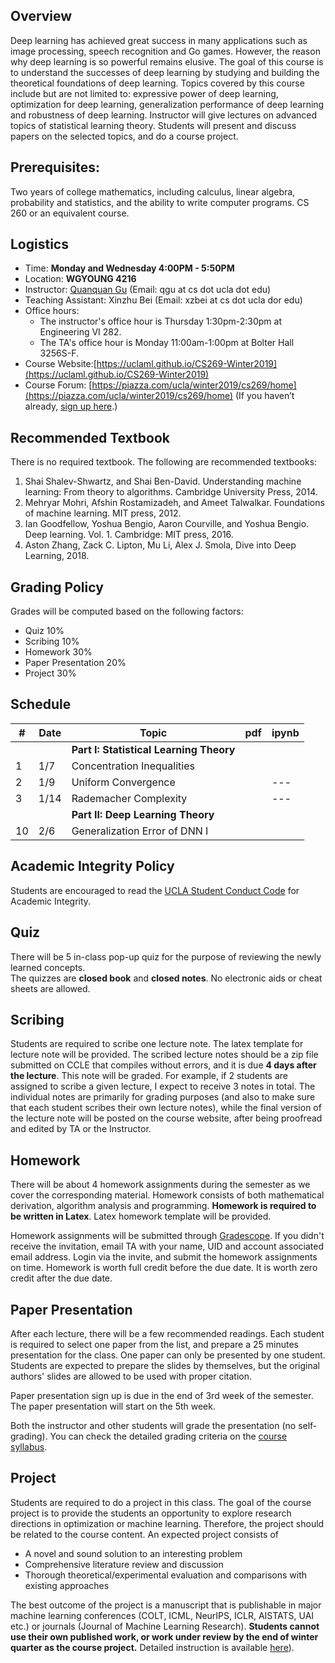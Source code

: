 


## Overview

Deep learning has achieved great success in many applications such as image processing, speech recognition and Go games. However, the reason why deep learning is so powerful remains elusive. The goal of this course is to understand the successes of deep learning by studying and building the theoretical foundations of deep learning. Topics covered by this course include but are not limited to: expressive power of deep learning, optimization for deep learning, generalization performance of deep learning and robustness of deep learning. Instructor will give lectures on advanced topics of statistical learning theory. Students will present and discuss papers on the selected topics, and do a course project.

## Prerequisites:
Two years of college mathematics, including calculus, linear algebra, probability and statistics, and the ability to write computer programs. CS 260 or an equivalent course.

## Logistics

<!--University of California, Los Angeles  -->

- Time: **Monday and Wednesday 4:00PM - 5:50PM**
- Location: **WGYOUNG 4216**  
- Instructor: [Quanquan Gu](http://web.cs.ucla.edu/~qgu/) (Email: qgu at cs dot ucla dot edu)   
- Teaching Assistant: Xinzhu Bei (Email: xzbei at cs dot ucla dor edu)
- Office hours: 
    - The instructor's office hour is Thursday 1:30pm-2:30pm at Engineering VI 282. 
    - The TA's office hour is Monday 11:00am-1:00pm at Bolter Hall 3256S-F.
- Course Website:[https://uclaml.github.io/CS269-Winter2019](https://uclaml.github.io/CS269-Winter2019)
- Course Forum: [https://piazza.com/ucla/winter2019/cs269/home](https://piazza.com/ucla/winter2019/cs269/home)
(If you haven’t already, [sign up here](piazza.com/ucla/winter2019/cs269).)

## Recommended Textbook

There is no required textbook. The following are recommended textbooks:

1. Shai Shalev-Shwartz, and Shai Ben-David. Understanding machine learning: From theory to algorithms. Cambridge University Press, 2014. 
2. Mehryar Mohri, Afshin Rostamizadeh, and Ameet Talwalkar. Foundations of machine learning. MIT press, 2012. 
3. Ian Goodfellow, Yoshua Bengio, Aaron Courville, and Yoshua Bengio. Deep learning. Vol. 1. Cambridge: MIT press, 2016.
4. Aston Zhang, Zack C. Lipton, Mu Li, Alex J. Smola, Dive into Deep Learning, 2018.

## Grading Policy
 
Grades will be computed based on the following factors:

- Quiz 10%
- Scribing 10%
- Homework 30%
- Paper Presentation 20%
- Project 30%

## Schedule


| # | Date  | Topic  | pdf | ipynb  |
|----|----|----|----|----|
| | | **Part I: Statistical Learning Theory** | | |
| 1 | 1/7 |  Concentration Inequalities |  |  |
| 2 | 1/9 | Uniform Convergence |   | ---  |
| 3 | 1/14 | Rademacher Complexity |   | ---  |
| | | **Part II: Deep Learning Theory** | | |
| 10 | 2/6 | Generalization Error of DNN I | | |

## Academic Integrity Policy

Students are encouraged to read the [UCLA Student Conduct Code](https://www.deanofstudents.ucla.edu/Individual-Student-Code) for Academic Integrity. 

## Quiz

There will be 5 in-class pop-up quiz for the purpose of reviewing the newly learned concepts.  
The quizzes are **closed book** and **closed notes**. No electronic aids or cheat sheets are allowed. 

## Scribing

Students are required to scribe one lecture note. The latex template for lecture note will be provided. The scribed lecture notes should be a zip file submitted on CCLE that compiles without errors, and it is due **4 days after the lecture**. This note will be graded. For example, if 2 students are assigned to scribe a given lecture, I expect to receive 3 notes in total. The individual notes are primarily for grading purposes (and also to make sure that each student scribes their own lecture notes), while the final version of the lecture note will be posted on the course website, after being proofread and edited by TA or the Instructor. 

## Homework

There will be about 4 homework assignments during the semester as we cover the corresponding material. Homework consists of both mathematical derivation, algorithm analysis and programming. **Homework is required to be written in Latex**. Latex homework template will be provided.
<!-- \noindent\textbf{Collaboration Policy:} Unless otherwise indicated, you may talk to other students about the homework problems but each student must hand in their own answers and write their own code in the programming part. You also must indicate on each homework with whom you collaborated and cite any other sources you use including
Internet sites. Students cannot use old solution sets for this class or solution manual to the textbook under any circumstances. -->

Homework assignments will be submitted through [Gradescope](https://www.gradescope.com/courses/35032). If you didn't receive the invitation, email TA with your name, UID and account associated email address. Login via the invite, and submit the homework assignments on time. Homework is worth full credit before the due date. It is worth zero credit after the due date. 

## Paper Presentation

After each lecture, there will be a few recommended readings. Each student is required to select one paper from the list, and prepare a 25 minutes presentation for the class. One paper can only be presented by one student. Students are expected to prepare the slides by themselves, but the original authors' slides are allowed to be used with proper citation. 

Paper presentation sign up is due in the end of 3rd week of the semester. The paper presentation will start on the 5th week.

Both the instructor and other students will grade the presentation (no self-grading). You can check the detailed grading criteria on the [course syllabus](https://www.dropbox.com/s/arxjedzt8frmrkg/syllabus_CS269.pdf?dl=0).

<!-- The detailed grading criteria are as follows:
\begin{itemize}
\item Slides content was clearly visible and self-explainable (5 points)
\item Important messages of the paper were properly delivered (5 points)
\item The presentation was easy to follow 
\item Theory and proofs were  clearly explained (5 points)
%\item All students in the team well understood the paper
\item Presenter did not just read off the slides (5 points)
\item Perfect timing (5 points)
\item Able to well address audience’s questions (5 points)
\item I have learned something from this presentation and would like to read the paper in future (5 points)
\end{itemize} -->

## Project

Students are required to do a project in this class. The goal of the course project is to provide the students an opportunity to explore research directions in optimization or machine learning. Therefore, the project should be related to the course content. An expected project consists of 

- A novel and sound solution to an interesting problem
- Comprehensive literature review and discussion
- Thorough theoretical/experimental evaluation and comparisons with existing approaches

The best outcome of the project is a manuscript that is publishable in major machine learning conferences (COLT, ICML, NeurIPS, ICLR, AISTATS, UAI etc.) or  journals (Journal of Machine Learning Research). **Students cannot use their own published work, or work under review by the end of winter quarter as the course project.**
Detailed instruction is available [here](https://www.dropbox.com/s/arxjedzt8frmrkg/syllabus_CS269.pdf?dl=0)).